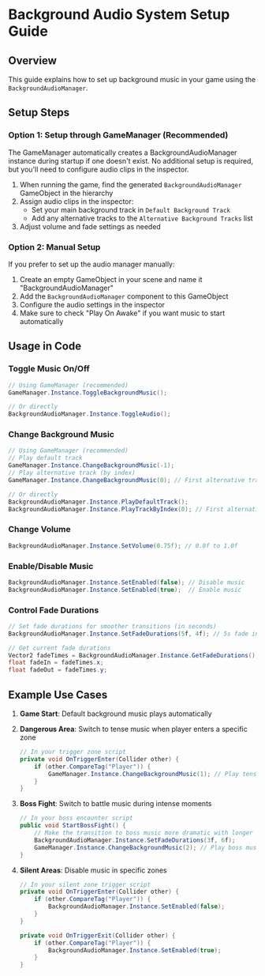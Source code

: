 # Background Audio System Setup Guide

## Overview
This guide explains how to set up background music in your game using the `BackgroundAudioManager`.

## Setup Steps

### Option 1: Setup through GameManager (Recommended)
The GameManager automatically creates a BackgroundAudioManager instance during startup if one doesn't exist. No additional setup is required, but you'll need to configure audio clips in the inspector.

1. When running the game, find the generated `BackgroundAudioManager` GameObject in the hierarchy
2. Assign audio clips in the inspector:
   - Set your main background track in `Default Background Track`
   - Add any alternative tracks to the `Alternative Background Tracks` list
3. Adjust volume and fade settings as needed

### Option 2: Manual Setup
If you prefer to set up the audio manager manually:

1. Create an empty GameObject in your scene and name it "BackgroundAudioManager"
2. Add the `BackgroundAudioManager` component to this GameObject
3. Configure the audio settings in the inspector
4. Make sure to check "Play On Awake" if you want music to start automatically

## Usage in Code

### Toggle Music On/Off
```csharp
// Using GameManager (recommended)
GameManager.Instance.ToggleBackgroundMusic();

// Or directly
BackgroundAudioManager.Instance.ToggleAudio();
```

### Change Background Music
```csharp
// Using GameManager (recommended)
// Play default track
GameManager.Instance.ChangeBackgroundMusic(-1);
// Play alternative track (by index)
GameManager.Instance.ChangeBackgroundMusic(0); // First alternative track

// Or directly
BackgroundAudioManager.Instance.PlayDefaultTrack();
BackgroundAudioManager.Instance.PlayTrackByIndex(0); // First alternative track
```

### Change Volume
```csharp
BackgroundAudioManager.Instance.SetVolume(0.75f); // 0.0f to 1.0f
```

### Enable/Disable Music
```csharp
BackgroundAudioManager.Instance.SetEnabled(false); // Disable music
BackgroundAudioManager.Instance.SetEnabled(true);  // Enable music
```

### Control Fade Durations
```csharp
// Set fade durations for smoother transitions (in seconds)
BackgroundAudioManager.Instance.SetFadeDurations(5f, 4f); // 5s fade in, 4s fade out

// Get current fade durations
Vector2 fadeTimes = BackgroundAudioManager.Instance.GetFadeDurations();
float fadeIn = fadeTimes.x;
float fadeOut = fadeTimes.y;
```

## Example Use Cases

1. **Game Start**: Default background music plays automatically
2. **Dangerous Area**: Switch to tense music when player enters a specific zone
   ```csharp
   // In your trigger zone script
   private void OnTriggerEnter(Collider other) {
       if (other.CompareTag("Player")) {
           GameManager.Instance.ChangeBackgroundMusic(1); // Play tense music
       }
   }
   ```

3. **Boss Fight**: Switch to battle music during intense moments
   ```csharp
   // In your boss encounter script
   public void StartBossFight() {
       // Make the transition to boss music more dramatic with longer fade
       BackgroundAudioManager.Instance.SetFadeDurations(3f, 6f);
       GameManager.Instance.ChangeBackgroundMusic(2); // Play boss music
   }
   ```

4. **Silent Areas**: Disable music in specific zones
   ```csharp
   // In your silent zone trigger script
   private void OnTriggerEnter(Collider other) {
       if (other.CompareTag("Player")) {
           BackgroundAudioManager.Instance.SetEnabled(false);
       }
   }
   
   private void OnTriggerExit(Collider other) {
       if (other.CompareTag("Player")) {
           BackgroundAudioManager.Instance.SetEnabled(true);
       }
   }
   ``` 